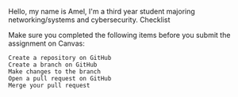Hello, my name is Amel, I'm a third year student majoring networking/systems and cybersecurity.
Checklist

Make sure you completed the following items before you submit the assignment on Canvas:

    Create a repository on GitHub
    Create a branch on GitHub
    Make changes to the branch
    Open a pull request on GitHub
    Merge your pull request
